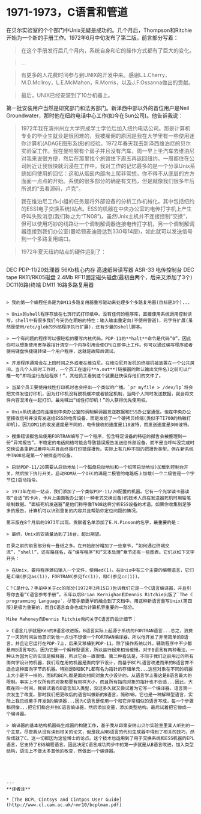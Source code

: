 # 1971-1973，C语言和管道

在贝尔实验室的个个部门中Unix无疑是成功的。几个月后，Thompson和Ritchie开始为一个新的手册工作。1972年6月中旬发布了第二版。前言部分写着：

> 在这个手册发行后几个月内，系统自身和它的操作方式都有了巨大的变化。

> ...

> 有更多的人花费时间参与到UNIX的开发中来。感谢L.L.Cherry，M.D.McIlroy，L.E.McMahon，R.Morris，以及J.F.Ossanna做出的贡献。

> 最后，UNIX已经安装到了10台机器上。

第一批安装用户当然是研究部门和法务部门。新泽西中部以外的首位用户是Neil Groundwater，那时他在纽约电话中心工作(如今在Sun公司)。他告诉我说：

> 1972年我在滨州州立大学完成学士学位后加入纽约电话公司。那是计算机专业的毕业生就业是很困难的，我被雇佣的原因是我在大学里有一些使用迷你计算机(ADAGE图形系统)的经验。1972年春天我去新泽西维泊尼的贝尔实验室工作。我在曼哈顿有个房子并且没有汽车，周一早上坐汽车去维泊尼对我来说很方便，然后在那里找个旅馆住下周五再返回纽约。一周都住在公司附近让我很快就沉浸在工作中。我对工作的记忆最多的是一个分享Unix系统如何使用的回忆：这和从烟囱内部向上爬非常想，你不得不从底层的方方面面一点点的开始。系统的很多部分的确是有文档，但是就像我们很多年后所说的“去看源码，卢克”。

> 我在维泊尼工作小组的任务是将外部设备的分析工作机械化，其中包括纽约的ESS(电子交换系统)站点。ESS的机器在中央办公室的电传打字机上产生呼叫失败消息(我们称之为“TN08”)。虽然Unix主机并不连接控制“交换”，但可以使用巧妙的线路让一个调制解调器连接电传打字机，另一个调制解调器连接到我们办公室(曼哈顿麦迪逊达到330号14层)，如此就可以发送信号到一个多路复用端口。

> 1972年夏天纽约站点的硬件运到了：

> ```
DEC PDP-11/20处理器
56Kb核心内存
高速纸带读写器
ASR-33 电传控制台
DEC tape
RK11/RK05磁盘 2.4Mb
RF11固定磁头磁盘(最初由两个，后来又添加了3个)
DC11(6路)终端
DM11 16路多路复用器
```

> 我的第一个编程任务是为DM11多路复用器重写驱动来处理多个多路复用器(目标是3个)...

> Unix的shell程序存放在七页行式打印纸中。没有任何的程序库，直接使用系统调用控制读写。shell中有很多我们今天仍在期盼的特性：输入输出重定向(不使用管道)，元字符扩展(虽然是使用/etc/glob的外部程序执行扩展)，还有少量的shell脚本。

> 一个有问题的程序可以很轻松的覆写内核代码。PDP-11的**halt**命令是代码“0”，因此你可以想象使用寄存器指针清空一个内存引用会使CPU立即停止工作。你可以通过编写程序或者使用键盘快捷键转储一个用户程序，这就是故障后调试。

> 开发程序通常会在上班时间之外或者在维泊尼。在维泊尼开发机的终端机被放置在一个公共房间，当几个人同时工作时，一个员工在运行**a.out**(链接器的默认输出文件名)之前可以广播一句“即将运行危险程序！”，其他员工看到这个就要赶快保存他们的文件了。

> 当某个员工要使用线性打印机时也会呼出一个类似的广播。`pr myfile > /dev/lp`将会把文件发往打印机，因为打印机没有脱机缓冲或者锁定机制，当两个人同时发送数据，就会将文件内容混淆在一起打印。最先喊出“线性打印机！”的人获得优先使用权。

> Unix系统通过向连接到中央办公室的调制解调器发送数据和ESS办公室通信。但在中央办公室接收信号并没有发送给ESS的电传设备，而是发给了一个硬拷贝终端(类似于TI700的热敏打印机)。因为DM11的收发速度是不同的，电传接收的速度是110波特，而发送速度是300波特。

> 搜集错误报告后使用FORTRAN编写了一个程序，包含特定设备的特征的报告会被整理到一份“异常报告”。不稳定的电话网络可能会导致错误报告发送给外部设备，而不是当呼叫没完成时交换设备重新试着呼叫并且向终端打印错误报告。实际上有几种不同的把报告类型，但在新系统中TN08总是第一个被排查的设备。

> 启动PDP-11/20需要从启动地址(一个磁盘启动地址和一个纸带启动地址)加载到控制台开关，然后按下执行开关。启动ROM从一个DEC的满是二极管的电路板上加载(一个二极管是一个字节位)启动指令。

> 1973年在同一站点，我们添加了一个类似PDP-11/20配置的机器。它有一个光学读卡器读取“合适”的卡片，卡片上由面板办公室(一种老式交换设备)的技术人员在发送器死机时用铅笔绘制数据。“面板死机发送器”是他们称呼像TN08这样分析ESS设备的术语。如果你收集到足够多的报告，计算机可以识别重复的内容并且帮助你定位问题的情况。

第三版在8个月后的1973年出现。贡献者名单添加了E.N.Pinson的名字，最重要的是：

> 最终，Unix的安装量达到了16台，超出期望。

目录之前的前言部分有一叠纸之多。在开始部分增加了一些章节，“如何通过终端交流”，“shell”，还有路径名，在“编写程序”和“文本处理”章节还有一些图表。它们以如下文字开头：

> 在Unix，要将程序源码输入一个文件，使用ed(1)。在Unix中有三个主要的编程语言，它们是汇编(参见as(1))，FORTRAN(参见fc(1))，和C(参见cc(1))。

C？C是什么？手册中关于cc的部分(1972年3月15日)告诉我们它是一个C语言编译器，并且引导你去看“C语言参考手册”。五年以后Brian Kernighan和Dennis Ritchie出版了`The C programming Language`，尽管手册更早的融合到了文档中。用这种新语言重写Unix(第四版)是极为重要的，而且C语言自身也成为计算机界重要的一部分。

Mike Mahoney向Dennis Ritchie询问关于C语言的设计细节：

> C语言几乎就是Ken的B语言改进版。B语言实际上起源于系统的FORTRAN语言...总之，浪费了一天的时间后他意识到他一点也不想做一个FORTRAN编译器。所以他开发了非常简单的B语言，并且让它运行在PDP-7上，后来又移植到PDP-11。除了操作系统以外，辅助程序中不少都是用B语言写的。因为它是一个解释型语言，所以运行起来相当缓慢。对于B语言有两种看法，一种认为因为它的实现是解释器，所以它会一直很慢。第二种看法是，不同于我们之前用过的所有面向字设计的机器，我们现在用的机器是面向字节设计，而基于BCPL语言改进而来的B语言并不适合这种面向字节的机器。特别是B和BCPL都有名为指针的存储单元...这些对象在不同的机器上大小是不一样的，而B和BCPL都是面向相同对象大小设计的。从语言学上看这是B语言最大的限制。事实上不仅所有的对象都要有同样大小，而且所有指向对象的指针也不合适...因此，大概在同一时间，我尝试着向B语言加入类型，没过多久就又尝试着为它写一个编译器。语言第一次发生了改变。那时我们把更改后的语言叫做新的B语言，简称NB。它也是一种解释型语言，实际上我已经着手开发B的编译器...因为C语言是使用一个和它非常相似的语言写成，每一个步骤都很像...把它们都合并到C语言编译器，然后添加变量，添加类型结构。最后试着把它做成一个编译器。

> 编译器的基本结构机器码生成器的构建工作，基于我从印第安纳山贝尔实验室里某人听到的一个主意。尽管我从没有读到相关的论文，但是我从NB语言的代码生成器中得到了相关的技巧，然后成就了C。这一切都因为这位博士的论点。这个技术也运用到了用于交换系统和ESS机器的EPL语言，它支持了ESS编程语言。因此决定C语言成功两步中的第一步就是从B语言改进，加入类型结构，语法上不做太多其他的改变，然做出一个编译器。





---
**译者注**

* [The BCPL Cintsys and Cintpos User Guide](http://www.cl.cam.ac.uk/~mr10/bcplman.pdf)
